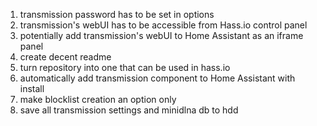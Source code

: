 1) transmission password has to be set in options
2) transmission's webUI has to be accessible from Hass.io control panel
3) potentially add transmission's webUI to Home Assistant as an iframe panel
4) create decent readme
5) turn repository into one that can be used in hass.io
6) automatically add transmission component to Home Assistant with install
7) make blocklist creation an option only
8) save all transmission settings and minidlna db to hdd
